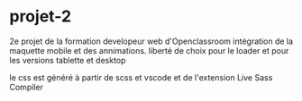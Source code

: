 # projet-2

2e projet de la formation developeur web d'Openclassroom
intégration de la maquette mobile et des annimations.
liberté de choix pour le loader et pour les versions tablette et desktop

le css est généré à partir de scss et vscode et de l'extension Live Sass Compiler
